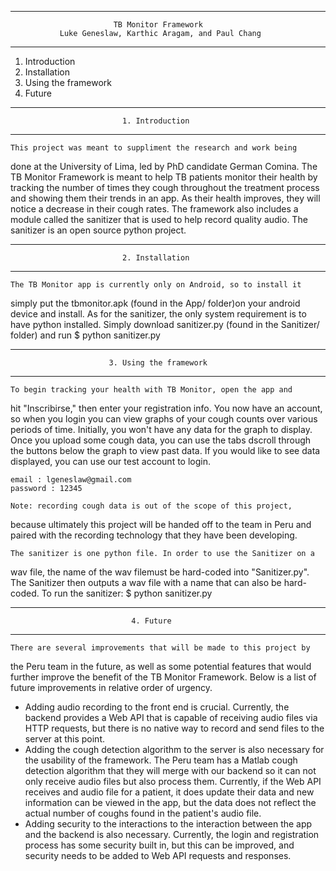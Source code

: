 ************************************************************************
                           TB Monitor Framework
               Luke Geneslaw, Karthic Aragam, and Paul Chang
************************************************************************

1. Introduction
2. Installation
3. Using the framework
4. Future

************************************************************************
                             1. Introduction
************************************************************************
    This project was meant to suppliment the research and work being
done at the University of Lima, led by PhD candidate German Comina. The
TB Monitor Framework is meant to help TB patients monitor their health
by tracking the number of times they cough throughout the treatment
process and showing them their trends in an app. As their health
improves, they will notice a decrease in their cough rates. The
framework also includes a module called the sanitizer that is used to
help record quality audio. The sanitizer is an open source python
project.

************************************************************************
                             2. Installation
************************************************************************
    The TB Monitor app is currently only on Android, so to install it
simply put the tbmonitor.apk (found in the App/ folder)on your android
device and install.
    As for the sanitizer, the only system requirement is to have python
installed. Simply download sanitizer.py (found in the Sanitizer/ folder)
and run
    $ python sanitizer.py

************************************************************************
                          3. Using the framework
************************************************************************
    To begin tracking your health with TB Monitor, open the app and
hit "Inscribirse," then enter your registration info. You now have an
account, so when you login you can view graphs of your cough counts over
various periods of time. Initially, you won't have any data for the
graph to display. Once you upload some cough data, you can use the tabs
dscroll through the buttons below the graph to view past data.
    If you would like to see data displayed, you can use our test
account to login.

    email : lgeneslaw@gmail.com
    password : 12345

    Note: recording cough data is out of the scope of this project,
because ultimately this project will be handed off to the team in Peru
and paired with the recording technology that they have been developing.
    
    The sanitizer is one python file. In order to use the Sanitizer on a
wav file, the name of the wav filemust be hard-coded into "Sanitizer.py".
The Sanitizer then outputs a wav file with a name that can also be
hard-coded. To run the sanitizer:
    $ python sanitizer.py

************************************************************************
                               4. Future
************************************************************************
    There are several improvements that will be made to this project by
the Peru team in the future, as well as some potential features that
would further improve the benefit of the TB Monitor Framework. Below is
a list of future improvements in relative order of urgency.

  - Adding audio recording to the front end is crucial. Currently, the
    backend provides a Web API that is capable of receiving audio files
    via HTTP requests, but there is no native way to record and send
    files to the server at this point.
  - Adding the cough detection algorithm to the server is also necessary
    for the usability of the framework. The Peru team has a Matlab cough
    detection algorithm that they will merge with our backend so it can
    not only receive audio files but also process them. Currently, if
    the Web API receives and audio file for a patient, it does update
    their data and new information can be viewed in the app, but the
    data does not reflect the actual number of coughs found in the
    patient's audio file.
  - Adding security to the interactions to the interaction between the
    app and the backend is also necessary. Currently, the login and
    registration process has some security built in, but this can be
    improved, and security needs to be added to Web API requests and
    responses.
